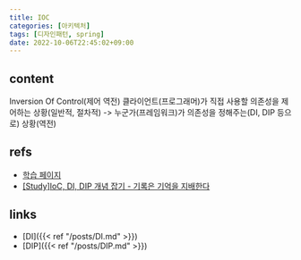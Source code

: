 ```yaml
---
title: IOC
categories: [아키텍처]
tags: [디자인패턴, spring]
date: 2022-10-06T22:45:02+09:00
---
```


## content
Inversion Of Control(제어 역전)
클라이언트(프로그래머)가 직접 사용할 의존성을 제어하는 상황(일반적, 절차적) -> 누군가(프레임워크)가 의존성을 정해주는(DI, DIP 등으로) 상황(역전)


## refs
- [학습 페이지](https://www.inflearn.com/course/spring_revised_edition/unit/19735?tab=curriculum)
- [[Study]IoC, DI, DIP 개념 잡기 - 기록은 기억을 지배한다](https://vagabond95.me/posts/about-ioc-dip-di/)


## links
- [DI]({{< ref "/posts/DI.md" >}})
- [DIP]({{< ref "/posts/DIP.md" >}})


